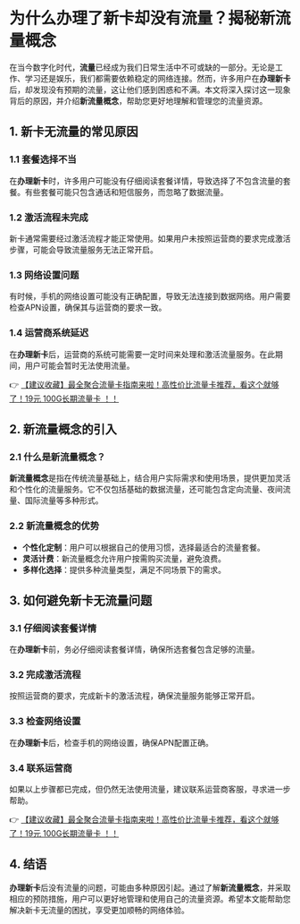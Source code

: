 # 为什么办理了新卡却没有流量？揭秘新流量概念

在当今数字化时代，**流量**已经成为我们日常生活中不可或缺的一部分。无论是工作、学习还是娱乐，我们都需要依赖稳定的网络连接。然而，许多用户在**办理新卡**后，却发现没有预期的流量，这让他们感到困惑和不满。本文将深入探讨这一现象背后的原因，并介绍**新流量概念**，帮助您更好地理解和管理您的流量资源。

## 1. 新卡无流量的常见原因

### 1.1 套餐选择不当
在**办理新卡**时，许多用户可能没有仔细阅读套餐详情，导致选择了不包含流量的套餐。有些套餐可能只包含通话和短信服务，而忽略了数据流量。

### 1.2 激活流程未完成
新卡通常需要经过激活流程才能正常使用。如果用户未按照运营商的要求完成激活步骤，可能会导致流量服务无法正常开启。

### 1.3 网络设置问题
有时候，手机的网络设置可能没有正确配置，导致无法连接到数据网络。用户需要检查APN设置，确保其与运营商的要求一致。

### 1.4 运营商系统延迟
在**办理新卡**后，运营商的系统可能需要一定时间来处理和激活流量服务。在此期间，用户可能会暂时无法使用流量。

👉 [【建议收藏】最全聚合流量卡指南来啦！高性价比流量卡推荐，看这个就够了！19元 100G长期流量卡 ！！](https://bit.ly/Liuliangka)

## 2. 新流量概念的引入

### 2.1 什么是新流量概念？
**新流量概念**是指在传统流量基础上，结合用户实际需求和使用场景，提供更加灵活和个性化的流量服务。它不仅包括基础的数据流量，还可能包含定向流量、夜间流量、国际流量等多种形式。

### 2.2 新流量概念的优势
- **个性化定制**：用户可以根据自己的使用习惯，选择最适合的流量套餐。
- **灵活计费**：新流量概念允许用户按需购买流量，避免浪费。
- **多样化选择**：提供多种流量类型，满足不同场景下的需求。

## 3. 如何避免新卡无流量问题

### 3.1 仔细阅读套餐详情
在**办理新卡**前，务必仔细阅读套餐详情，确保所选套餐包含足够的流量。

### 3.2 完成激活流程
按照运营商的要求，完成新卡的激活流程，确保流量服务能够正常开启。

### 3.3 检查网络设置
在**办理新卡**后，检查手机的网络设置，确保APN配置正确。

### 3.4 联系运营商
如果以上步骤都已完成，但仍然无法使用流量，建议联系运营商客服，寻求进一步帮助。

👉 [【建议收藏】最全聚合流量卡指南来啦！高性价比流量卡推荐，看这个就够了！19元 100G长期流量卡 ！！](https://bit.ly/Liuliangka)

## 4. 结语

**办理新卡**后没有流量的问题，可能由多种原因引起。通过了解**新流量概念**，并采取相应的预防措施，用户可以更好地管理和使用自己的流量资源。希望本文能帮助您解决新卡无流量的困扰，享受更加顺畅的网络体验。